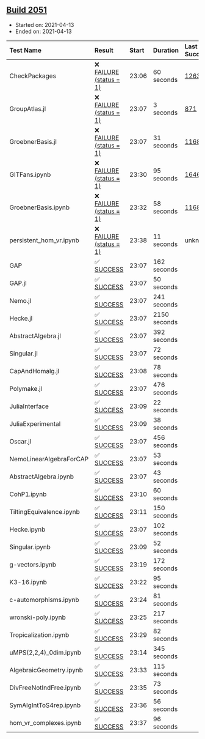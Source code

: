 ## [Build 2051](https://oscarci.mathematik.uni-kl.de/job/oscar-stable/2051/)

* Started on: 2021-04-13
* Ended on: 2021-04-13

| Test Name    | Result | Start | Duration | Last Success | First Failure |
|:-------------|:-------|:------|:---------|:-------------|:--------------|
| CheckPackages | ❌ [FAILURE (status = 1)](https://oscarci.mathematik.uni-kl.de/job/oscar-stable/2051/artifact/logs/build-2051/CheckPackages.log) | 23:06 | 60 seconds | [1263](https://oscarci.mathematik.uni-kl.de/job/oscar-stable/1263/) | [1264](https://oscarci.mathematik.uni-kl.de/job/oscar-stable/1264/) |
| GroupAtlas.jl | ❌ [FAILURE (status = 1)](https://oscarci.mathematik.uni-kl.de/job/oscar-stable/2051/artifact/logs/build-2051/GroupAtlas.jl.log) | 23:07 | 3 seconds | [871](https://oscarci.mathematik.uni-kl.de/job/oscar-stable/871/) | [872](https://oscarci.mathematik.uni-kl.de/job/oscar-stable/872/) |
| GroebnerBasis.jl | ❌ [FAILURE (status = 1)](https://oscarci.mathematik.uni-kl.de/job/oscar-stable/2051/artifact/logs/build-2051/GroebnerBasis.jl.log) | 23:07 | 31 seconds | [1168](https://oscarci.mathematik.uni-kl.de/job/oscar-stable/1168/) | [1169](https://oscarci.mathematik.uni-kl.de/job/oscar-stable/1169/) |
| GITFans.ipynb | ❌ [FAILURE (status = 1)](https://oscarci.mathematik.uni-kl.de/job/oscar-stable/2051/artifact/logs/build-2051/GITFans.ipynb.log) | 23:30 | 95 seconds | [1646](https://oscarci.mathematik.uni-kl.de/job/oscar-stable/1646/) | [1647](https://oscarci.mathematik.uni-kl.de/job/oscar-stable/1647/) |
| GroebnerBasis.ipynb | ❌ [FAILURE (status = 1)](https://oscarci.mathematik.uni-kl.de/job/oscar-stable/2051/artifact/logs/build-2051/GroebnerBasis.ipynb.log) | 23:32 | 58 seconds | [1168](https://oscarci.mathematik.uni-kl.de/job/oscar-stable/1168/) | [1169](https://oscarci.mathematik.uni-kl.de/job/oscar-stable/1169/) |
| persistent_hom_vr.ipynb | ❌ [FAILURE (status = 1)](https://oscarci.mathematik.uni-kl.de/job/oscar-stable/2051/artifact/logs/build-2051/persistent_hom_vr.ipynb.log) | 23:38 | 11 seconds | unknown | unknown |
| GAP | ✅ [SUCCESS](https://oscarci.mathematik.uni-kl.de/job/oscar-stable/2051/artifact/logs/build-2051/GAP.log) | 23:07 | 162 seconds |  |  |
| GAP.jl | ✅ [SUCCESS](https://oscarci.mathematik.uni-kl.de/job/oscar-stable/2051/artifact/logs/build-2051/GAP.jl.log) | 23:07 | 50 seconds |  |  |
| Nemo.jl | ✅ [SUCCESS](https://oscarci.mathematik.uni-kl.de/job/oscar-stable/2051/artifact/logs/build-2051/Nemo.jl.log) | 23:07 | 241 seconds |  |  |
| Hecke.jl | ✅ [SUCCESS](https://oscarci.mathematik.uni-kl.de/job/oscar-stable/2051/artifact/logs/build-2051/Hecke.jl.log) | 23:07 | 2150 seconds |  |  |
| AbstractAlgebra.jl | ✅ [SUCCESS](https://oscarci.mathematik.uni-kl.de/job/oscar-stable/2051/artifact/logs/build-2051/AbstractAlgebra.jl.log) | 23:07 | 392 seconds |  |  |
| Singular.jl | ✅ [SUCCESS](https://oscarci.mathematik.uni-kl.de/job/oscar-stable/2051/artifact/logs/build-2051/Singular.jl.log) | 23:07 | 72 seconds |  |  |
| CapAndHomalg.jl | ✅ [SUCCESS](https://oscarci.mathematik.uni-kl.de/job/oscar-stable/2051/artifact/logs/build-2051/CapAndHomalg.jl.log) | 23:08 | 78 seconds |  |  |
| Polymake.jl | ✅ [SUCCESS](https://oscarci.mathematik.uni-kl.de/job/oscar-stable/2051/artifact/logs/build-2051/Polymake.jl.log) | 23:07 | 476 seconds |  |  |
| JuliaInterface | ✅ [SUCCESS](https://oscarci.mathematik.uni-kl.de/job/oscar-stable/2051/artifact/logs/build-2051/JuliaInterface.log) | 23:09 | 22 seconds |  |  |
| JuliaExperimental | ✅ [SUCCESS](https://oscarci.mathematik.uni-kl.de/job/oscar-stable/2051/artifact/logs/build-2051/JuliaExperimental.log) | 23:09 | 38 seconds |  |  |
| Oscar.jl | ✅ [SUCCESS](https://oscarci.mathematik.uni-kl.de/job/oscar-stable/2051/artifact/logs/build-2051/Oscar.jl.log) | 23:07 | 456 seconds |  |  |
| NemoLinearAlgebraForCAP | ✅ [SUCCESS](https://oscarci.mathematik.uni-kl.de/job/oscar-stable/2051/artifact/logs/build-2051/NemoLinearAlgebraForCAP.log) | 23:07 | 53 seconds |  |  |
| AbstractAlgebra.ipynb | ✅ [SUCCESS](https://oscarci.mathematik.uni-kl.de/job/oscar-stable/2051/artifact/logs/build-2051/AbstractAlgebra.ipynb.log) | 23:07 | 43 seconds |  |  |
| CohP1.ipynb | ✅ [SUCCESS](https://oscarci.mathematik.uni-kl.de/job/oscar-stable/2051/artifact/logs/build-2051/CohP1.ipynb.log) | 23:10 | 60 seconds |  |  |
| TiltingEquivalence.ipynb | ✅ [SUCCESS](https://oscarci.mathematik.uni-kl.de/job/oscar-stable/2051/artifact/logs/build-2051/TiltingEquivalence.ipynb.log) | 23:11 | 150 seconds |  |  |
| Hecke.ipynb | ✅ [SUCCESS](https://oscarci.mathematik.uni-kl.de/job/oscar-stable/2051/artifact/logs/build-2051/Hecke.ipynb.log) | 23:07 | 102 seconds |  |  |
| Singular.ipynb | ✅ [SUCCESS](https://oscarci.mathematik.uni-kl.de/job/oscar-stable/2051/artifact/logs/build-2051/Singular.ipynb.log) | 23:09 | 52 seconds |  |  |
| g-vectors.ipynb | ✅ [SUCCESS](https://oscarci.mathematik.uni-kl.de/job/oscar-stable/2051/artifact/logs/build-2051/g-vectors.ipynb.log) | 23:19 | 172 seconds |  |  |
| K3-16.ipynb | ✅ [SUCCESS](https://oscarci.mathematik.uni-kl.de/job/oscar-stable/2051/artifact/logs/build-2051/K3-16.ipynb.log) | 23:22 | 95 seconds |  |  |
| c-automorphisms.ipynb | ✅ [SUCCESS](https://oscarci.mathematik.uni-kl.de/job/oscar-stable/2051/artifact/logs/build-2051/c-automorphisms.ipynb.log) | 23:24 | 81 seconds |  |  |
| wronski-poly.ipynb | ✅ [SUCCESS](https://oscarci.mathematik.uni-kl.de/job/oscar-stable/2051/artifact/logs/build-2051/wronski-poly.ipynb.log) | 23:25 | 217 seconds |  |  |
| Tropicalization.ipynb | ✅ [SUCCESS](https://oscarci.mathematik.uni-kl.de/job/oscar-stable/2051/artifact/logs/build-2051/Tropicalization.ipynb.log) | 23:29 | 82 seconds |  |  |
| uMPS(2,2,4)_0dim.ipynb | ✅ [SUCCESS](https://oscarci.mathematik.uni-kl.de/job/oscar-stable/2051/artifact/logs/build-2051/uMPS-2-2-4-_0dim.ipynb.log) | 23:14 | 345 seconds |  |  |
| AlgebraicGeometry.ipynb | ✅ [SUCCESS](https://oscarci.mathematik.uni-kl.de/job/oscar-stable/2051/artifact/logs/build-2051/AlgebraicGeometry.ipynb.log) | 23:33 | 115 seconds |  |  |
| DivFreeNotIndFree.ipynb | ✅ [SUCCESS](https://oscarci.mathematik.uni-kl.de/job/oscar-stable/2051/artifact/logs/build-2051/DivFreeNotIndFree.ipynb.log) | 23:35 | 73 seconds |  |  |
| SymAlgIntToS4rep.ipynb | ✅ [SUCCESS](https://oscarci.mathematik.uni-kl.de/job/oscar-stable/2051/artifact/logs/build-2051/SymAlgIntToS4rep.ipynb.log) | 23:36 | 56 seconds |  |  |
| hom_vr_complexes.ipynb | ✅ [SUCCESS](https://oscarci.mathematik.uni-kl.de/job/oscar-stable/2051/artifact/logs/build-2051/hom_vr_complexes.ipynb.log) | 23:37 | 96 seconds |  |  |
